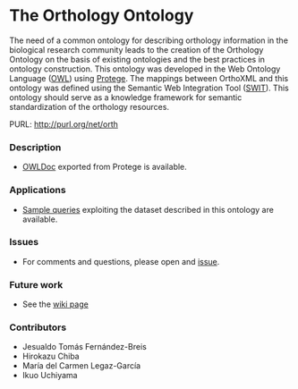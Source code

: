 # The Orthology Ontology
The need of a common ontology for describing orthology information in the biological research community leads to the creation of the Orthology Ontology on the basis of existing ontologies and the best practices in ontology construction. This ontology was developed in the Web Ontology Language ([OWL](http://www.w3.org/TR/owl2-overview/)) using [Protege](http://protege.stanford.edu). The mappings between OrthoXML and this ontology was defined using the Semantic Web Integration Tool ([SWIT](http://sele.inf.um.es/swit/)). This ontology should serve as a knowledge framework for semantic standardization of the orthology resources.

PURL: http://purl.org/net/orth

### Description

* [OWLDoc](http://mbgd.genome.ad.jp/ontology/OWLDOC/) exported from Protege is available.

### Applications

* [Sample queries](http://mbgd.genome.ad.jp/sparql/example.php?category=oo) exploiting the dataset described in this ontology are available.

### Issues
* For comments and questions, please open and [issue](https://github.com/qfo/OrthologyOntology/issues).

### Future work
* See the [wiki page](https://github.com/qfo/OrthologyOntology/wiki/Orthology-Ontology-wiki)

### Contributors
* Jesualdo Tomás Fernández-Breis
* Hirokazu Chiba
* María del Carmen Legaz-García
* Ikuo Uchiyama
